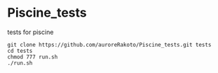 # Piscine_tests
tests for piscine
```
git clone https://github.com/auroreRakoto/Piscine_tests.git tests
cd tests
chmod 777 run.sh
./run.sh
```
